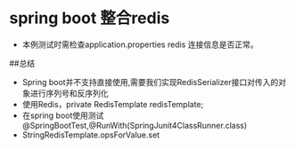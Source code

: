 # spring boot 整合redis 

*  本例测试时需检查application.properties redis 连接信息是否正常。

##总结
* Spring boot并不支持直接使用,需要我们实现RedisSerializer<T>接口对传入的对象进行序列号和反序列化
* 使用Redis，private RedisTemplate redisTemplate;
* 在spring boot使用测试@SpringBootTest,@RunWith(SpringJunit4ClassRunner.class)
* StringRedisTemplate.opsForValue.set